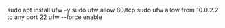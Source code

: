 sudo apt install ufw -y
sudo ufw allow 80/tcp
sudo ufw allow from 10.0.2.2 to any port 22
ufw --force enable
